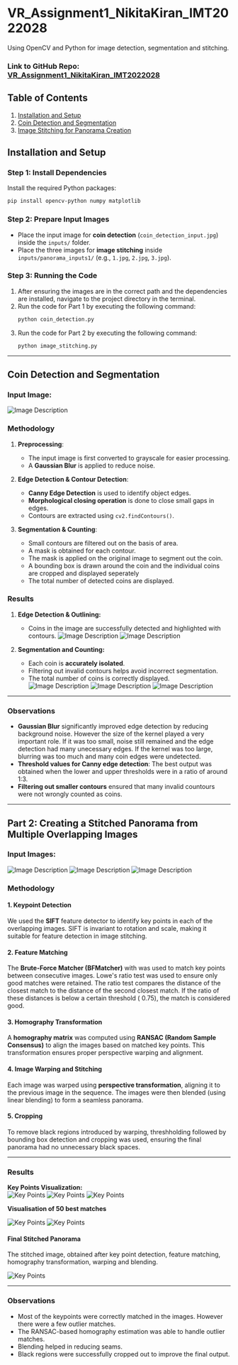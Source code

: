 # VR_Assignment1_NikitaKiran_IMT2022028


Using OpenCV and Python for image detection, segmentation and stitching.

### Link to GitHub Repo: [VR_Assignment1_NikitaKiran_IMT2022028](https://github.com/NikitaKiran/VR_Assignment1_NikitaKiran_IMT2022028.git)

## Table of Contents
1. [Installation and Setup](#installation-and-setup)
2. [Coin Detection and Segmentation](#coin-detection-and-segmentation)
3. [Image Stitching for Panorama Creation](#image-stitching-for-panorama-creation)


## Installation and Setup

### Step 1: Install Dependencies  
Install the required Python packages:

```bash
pip install opencv-python numpy matplotlib
```

### Step 2: Prepare Input Images  
- Place the input image for **coin detection** (`coin_detection_input.jpg`) inside the `inputs/` folder.
- Place the three images for **image stitching** inside `inputs/panorama_inputs1/` (e.g., `1.jpg`, `2.jpg`, `3.jpg`).

### Step 3: Running the Code
1. After ensuring the images are in the correct path and the dependencies are installed, navigate to the project directory in the terminal.
2. Run the code for Part 1 by executing the following command:
   ```bash
   python coin_detection.py
4. Run the code for Part 2 by executing the following command:
   ```bash
   python image_stitching.py

---

## Coin Detection and Segmentation


### Input Image:

![Image Description](inputs/coin_detection_input.jpg)

### Methodology

1. **Preprocessing**:
   - The input image is first converted to grayscale for easier processing.
   - A **Gaussian Blur** is applied to reduce noise.

2. **Edge Detection & Contour Detection**:
   - **Canny Edge Detection** is used to identify object edges.
   - **Morphological closing operation** is done to close small gaps in edges.
   - Contours are extracted using `cv2.findContours()`.

3. **Segmentation & Counting**:
    - Small contours are filtered out on the basis of area.
    - A mask is obtained for each contour. 
    - The mask is applied on the original image to segment out the coin.
    - A bounding box is drawn around the coin and the individual coins are cropped and displayed seperately
    - The total number of detected coins are displayed.


### Results

1. **Edge Detection & Outlining:**  
   - Coins in the image are successfully detected and highlighted with contours.
     ![Image Description](coin_detection_outputs/coin-detection-canny.jpg)
     ![Image Description](coin_detection_outputs/coin-detection-contours.jpg)

   
2. **Segmentation and Counting:**  
   - Each coin is **accurately isolated**.
   - Filtering out invalid contours helps avoid incorrect segmentation.
   - The total number of coins is correctly displayed.
     ![Image Description](coin_detection_outputs/segmented_coins.jpg)
     ![Image Description](coin_detection_outputs/individual_coins.jpg)
     ![Image Description](coin_detection_outputs/FinalOutput.png)

---

### Observations

- **Gaussian Blur** significantly improved edge detection by reducing background noise. However the size of the kernel played a very important role. If it was too small, noise still remained and the edge detection had many unecessary edges. If the kernel was too large, blurring was too much and many coin edges were undetected.
- **Threshold values for Canny edge detection**: The best output was obtained when the lower and upper thresholds were in a ratio of around 1:3.
- **Filtering out smaller contours** ensured that many invalid countours were not wrongly counted as coins.

---

## Part 2: Creating a Stitched Panorama from Multiple Overlapping Images  


### Input Images:

![Image Description](inputs/panorama_inputs2/1.jpg)
![Image Description](inputs/panorama_inputs2/2.jpg)
![Image Description](inputs/panorama_inputs2/3.jpg)

### Methodology  

#### 1. Keypoint Detection  
We used the **SIFT** feature detector to identify key points in each of the overlapping images. SIFT is invariant to rotation and scale, making it suitable for feature detection in image stitching.  

#### 2. Feature Matching  
The **Brute-Force Matcher (BFMatcher)** with was used to match key points between consecutive images. Lowe's ratio test was used to ensure only good matches were retained. The ratio test compares the distance of the closest match to the distance of the second closest match. If the ratio of these distances is below a certain threshold ( 0.75), the match is considered good.

#### 3. Homography Transformation  
A **homography matrix** was computed using **RANSAC (Random Sample Consensus)** to align the images based on matched key points. This transformation ensures proper perspective warping and alignment.  

#### 4. Image Warping and Stitching  
Each image was warped using **perspective transformation**, aligning it to the previous image in the sequence. The images were then blended (using linear blending) to form a seamless panorama.  

#### 5. Cropping  
To remove black regions introduced by warping, threshholding followed by bounding box detection and cropping was used, ensuring the final panorama had no unnecessary black spaces.  

---

### Results  


**Key Points Visualization:**  
![Key Points](panorama_outputs2/keypoints1.jpg) 
![Key Points](panorama_outputs2/keypoints2.jpg) 
![Key Points](panorama_outputs2/keypoints3.jpg)  

**Visualisation of 50 best matches**

![Key Points](panorama_outputs2/keypoint_matches_0_and_1.jpg) 
![Key Points](panorama_outputs2/keypoint_matches_1_and_2.jpg) 


#### Final Stitched Panorama  
The stitched image, obtained after key point detection, feature matching, homography transformation, warping and blending.  

![Key Points](panorama_outputs2/final-panorama.jpg) 

---

### Observations  

- Most of the keypoints were correctly matched in the images. However there were a few outlier matches. 
- The RANSAC-based homography estimation was able to handle outlier matches.
- Blending helped in reducing seams. 
- Black regions were successfully cropped out to improve the final output.  



